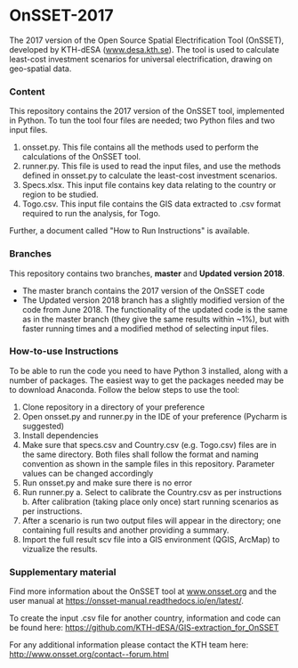 # OnSSET-2017
The 2017 version of the Open Source Spatial Electrification Tool (OnSSET), developed by KTH-dESA (www.desa.kth.se). The tool is used to calculate least-cost investment scenarios for universal electrification, drawing on geo-spatial data.

### Content

This repository contains the 2017 version of the OnSSET tool, implemented in Python. To tun the tool four files are needed; two Python files and two input files.
1) onsset.py. This file contains all the methods used to perform the calculations of the OnSSET tool.
2) runner.py. This file is used to read the input files, and use the methods defined in onsset.py to calculate the least-cost investment scenarios.
3) Specs.xlsx. This input file contains key data relating to the country or region to be studied.
4) Togo.csv. This input file contains the GIS data extracted to .csv format required to run the analysis, for Togo.

Further, a document called "How to Run Instructions" is available.

### Branches

This repository contains two branches, **master** and **Updated version 2018**.
* The master branch contains the 2017 version of the OnSSET code
* The Updated version 2018 branch has a slightly modified version of the code from June 2018. The functionality of the updated code is the same as in the master branch (they give the same results within ~1%), but with faster running times and a modified method of selecting input files.

### How-to-use Instructions

To be able to run the code you need to have Python 3 installed, along with a number of packages. The easiest way to get the packages needed may be to download Anaconda. Follow the below steps to use the tool:

1. Clone repository in a directory of your preference
2. Open onsset.py and runner.py in the IDE of your preference (Pycharm is suggested)
3. Install dependencies
4. Make sure that specs.csv and Country.csv (e.g. Togo.csv) files are in the same directory. Both files shall follow the format and naming convention as shown in the sample files in this repository. Parameter values can be changed accordingly
5. Run onsset.py and make sure there is no error
6. Run runner.py a. Select to calibrate the Country.csv as per instructions b. After calibration (taking place only once) start running scenarios as per instructions.
7. After a scenario is run two output files will appear in the directory; one containing full results and another providing a summary.
8. Import the full result scv file into a GIS environment (QGIS, ArcMap) to vizualize the results.

### Supplementary material

Find more information about the OnSSET tool at www.onsset.org and the user manual at https://onsset-manual.readthedocs.io/en/latest/.

To create the input .csv file for another country, information and code can be found here: https://github.com/KTH-dESA/GIS-extraction_for_OnSSET

For any additional information please contact the KTH team here: http://www.onsset.org/contact--forum.html
